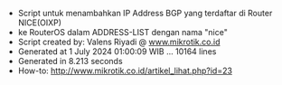 - Script untuk menambahkan IP Address BGP yang terdaftar di Router NICE(OIXP)
- ke RouterOS dalam ADDRESS-LIST dengan nama "nice"
- Script created by: Valens Riyadi @ www.mikrotik.co.id
- Generated at 1 July 2024 01:00:09 WIB ... 10164 lines
- Generated in 8.213 seconds
- How-to: http://www.mikrotik.co.id/artikel_lihat.php?id=23
